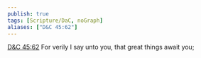 ```yaml
---
publish: true
tags: [Scripture/DaC, noGraph]
aliases: ["D&C 45:62"]
---
```

[D&C 45:62](https://churchofjesuschrist.org/study/scriptures/dc-testament/dc/45?lang=eng&id=p62#p62) For verily I say unto you, that great things await you;
